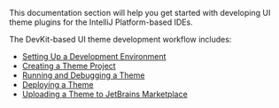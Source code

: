 [//]: # (title: Developing a UI Theme)

<!-- Copyright 2000-2022 JetBrains s.r.o. and contributors. Use of this source code is governed by the Apache 2.0 license. -->

This documentation section will help you get started with developing UI theme plugins for the IntelliJ Platform-based IDEs.

[//]: # (TODO: expand it with the missing sections)
The DevKit-based UI theme development workflow includes:

* [Setting Up a Development Environment](setting_up_environment.md)
* [Creating a Theme Project](creating_plugin_project.md)
* [Running and Debugging a Theme](running_and_debugging_a_plugin.md)
* [Deploying a Theme](deploying_plugin.md)
* [Uploading a Theme to JetBrains Marketplace](publishing_plugin.md#uploading-a-plugin-to-jetbrains-marketplace)
